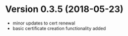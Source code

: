 # Version 0.3.5 (2018-05-23)
- minor updates to cert renewal
- basic certificate creation functionality added
